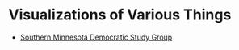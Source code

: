 # Visualizations of Various Things

- [Southern Minnesota Democratic Study Group](https://rflperry.github.io/visualizations/smndsg)
